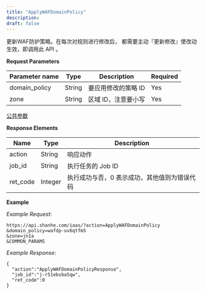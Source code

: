 ```yaml
---
title: "ApplyWAFDomainPolicy"
description: 
draft: false
---
```




更新WAF防护策略。在每次对规则进行修改后， 都需要主动『更新修改』使改动生效，即调用此 API 。

**Request Parameters**

| Parameter name | Type | Description | Required |
| --- | --- | --- | --- |
| domain_policy | String | 要应用修改的策略 ID | Yes |
| zone | String | 区域 ID，注意要小写 | Yes |

[公共参数](../../../parameters/)

**Response Elements**

| Name | Type | Description |
| --- | --- | --- |
| action | String | 响应动作 |
| job_id | String | 执行任务的 Job ID |
| ret_code | Integer | 执行成功与否，0 表示成功，其他值则为错误代码 |

**Example**

_Example Request_:

```
https://api.shanhe.com/iaas/?action=ApplyWAFDomainPolicy
&domain_policy=wafdp-uv6qtfm5
&zone=jn1a
&COMMON_PARAMS
```

_Example Response_:

```
{
  "action":"ApplyWAFDomainPolicyResponse",
  "job_id":"j-r51ebsba5qw",
  "ret_code":0
}
```
